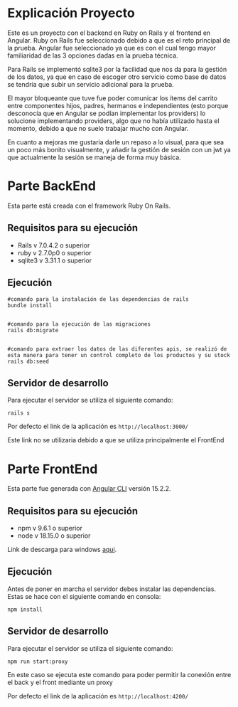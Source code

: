 # Explicación Proyecto

Este es un proyecto con el backend en Ruby on Rails y el frontend en Angular.
Ruby on Rails fue seleccionado debido a que es el reto principal de la prueba.
Angular fue seleccionado ya que es con el cual tengo mayor familiaridad de las 3 opciones dadas en la prueba técnica.

Para Rails se implementó sqlite3 por la facilidad que nos da para la gestión de los datos, ya que en caso de escoger otro servicio como base de datos se tendría que subir un servicio adicional para la prueba.

El mayor bloqueante que tuve fue poder comunicar los ítems del carrito entre componentes hijos, padres, hermanos e independientes (esto porque desconocía que en Angular se podían implementar los providers) lo solucione implementando providers, algo que no había utilizado hasta el momento, debido a que no suelo trabajar mucho con Angular.

En cuanto a mejoras me gustaría darle un repaso a lo visual, para que sea un poco más bonito visualmente, y añadir la gestión de sesión con un jwt ya que actualmente la sesión se maneja de forma muy básica.

# Parte BackEnd

Esta parte está creada con el framework Ruby On Rails.

## Requisitos para su ejecución

- Rails v 7.0.4.2 o superior
- ruby v 2.7.0p0 o superior
- sqlite3 v 3.31.1 o superior

## Ejecución

```
#comando para la instalación de las dependencias de rails
bundle install


#comando para la ejecución de las migraciones
rails db:migrate


#comando para extraer los datos de las diferentes apis, se realizó de esta manera para tener un control completo de los productos y su stock
rails db:seed
```
## Servidor de desarrollo

Para ejecutar el servidor se utiliza el siguiente comando:

```
rails s
```

Por defecto el link de la aplicación es `http://localhost:3000/`

Este link no se utilizaria debido a que se utiliza principalmente el FrontEnd


# Parte FrontEnd

Esta parte fue generada con [Angular CLI](https://github.com/angular/angular-cli) versión 15.2.2.

## Requisitos para su ejecución

- npm v 9.6.1 o superior
- node v 18.15.0 o superior

Link de descarga para windows [aqui](https://nodejs.org/en/download/current/).

## Ejecución

Antes de poner en marcha el servidor debes instalar las dependencias. Estas se hace con el siguiente comando en consola:

```
npm install
```

## Servidor de desarrollo

Para ejecutar el servidor se utiliza el siguiente comando: 

```
npm run start:proxy
```

En este caso se ejecuta este comando para poder permitir la conexión entre el back y el front mediante un proxy

Por defecto el link de la aplicación es `http://localhost:4200/`
